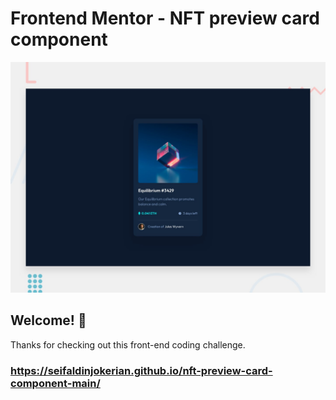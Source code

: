 # Frontend Mentor - NFT preview card component

![Design preview for the NFT preview card component coding challenge](./design/desktop-preview.jpg)

## Welcome! 👋

Thanks for checking out this front-end coding challenge.

### https://seifaldinjokerian.github.io/nft-preview-card-component-main/
